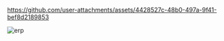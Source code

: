 

https://github.com/user-attachments/assets/4428527c-48b0-497a-9f41-bef8d2189853


![erp](https://github.com/user-attachments/assets/0dc97391-4932-4333-92ba-e6f503ebd0c8)

